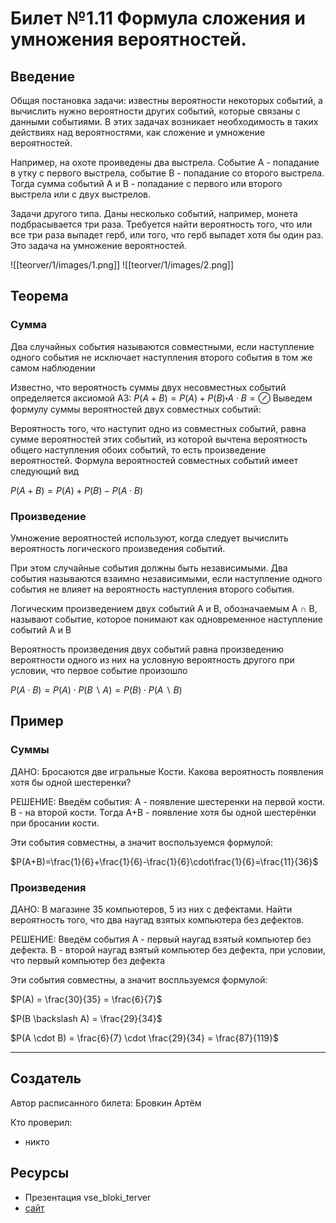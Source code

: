 # Билет №1.11 Формула сложения и умножения вероятностей.

## Введение

Общая постановка задачи: известны вероятности некоторых событий, а вычислить нужно вероятности других событий, которые связаны с данными событиями. В этих задачах возникает необходимость в таких действиях над вероятностями, как сложение и умножение вероятностей.

Например, на охоте проиведены два выстрела. Событие A - попадание в утку с первого выстрела, событие B - попадание со второго выстрела. Тогда сумма событий A и B - попадание с первого или второго выстрела или с двух выстрелов.

Задачи другого типа. Даны несколько событий, например, монета подбрасывается три раза. Требуется найти вероятность того, что или все три раза выпадет герб, или того, что герб выпадет хотя бы один раз. Это задача на умножение вероятностей.


![[teorver/1/images/1.png]]
![[teorver/1/images/2.png]]

## Теорема



### Сумма

Два случайных события называются совместными, если наступление одного события не исключает наступления второго события в том же самом наблюдении

Известно, что вероятность суммы двух несовместных событий определяется аксиомой АЗ: $P(A+B) = P(A)+P(B)\centerdot  A \cdot B = \oslash$ Выведем формулу суммы вероятностей двух совместных событий:

Вероятность того, что наступит одно из совместных событий, равна сумме вероятностей этих событий, из которой вычтена вероятность общего наступления обоих событий, то есть произведение вероятностей. Формула вероятностей совместных событий имеет следующий вид

$P (A + B) = P(A) + P(B) - P(A \cdot B)$

### Произведение

Умножение вероятностей используют, когда следует вычислить вероятность логического произведения событий.

При этом случайные события должны быть независимыми. Два события называются взаимно независимыми, если наступление одного события не влияет на вероятность наступления второго события.

Логическим произведением двух событий А и В, обозначаемым А ∩ В, называют событие, которое понимают как одновременное наступление событий А и В

Вероятность произведения двух событий равна произведению вероятности одного из них на условную вероятность другого при условии, что первое событие произошло

$P(A \cdot B)=P(A) \cdot P(B \backslash A)=P(B) \cdot P(A \backslash B)$

## Пример

### Суммы

ДАНО: Бросаются две игральные Кости. Какова вероятность появления хотя бы одной шестеренки?

РЕШЕНИЕ: Введём события: 
А - появление шестеренки на первой кости. B - на второй кости. Тогда A+B - появление хотя бы одной шестерёнки при бросании кости. 

Эти события совместны, а значит воспользуемся формулой:

$P(A+B)=\frac{1}{6}+\frac{1}{6}-\frac{1}{6}\cdot\frac{1}{6}=\frac{11}{36}$

### Произведения

ДАНО: В магазине 35 компьютеров, 5 из них с дефектами. Найти вероятность того, что два наугад взятых компьютера без дефектов.

РЕШЕНИЕ: Введём события A - первый наугад взятый компьютер без дефекта. B - второй наугад взятый компьютер без дефекта, при условии, что первый компьютер без дефекта

Эти события совместны, а значит воспльзуемся формулой:

$P(A) = \frac{30}{35} = \frac{6}{7}$

$P(B \backslash A) = \frac{29}{34}$

$P(A \cdot B) = \frac{6}{7} \cdot \frac{29}{34} = \frac{87}{119}$

---
## Создатель

Автор расписанного билета: Бровкин Артём

Кто проверил:
- никто

## Ресурсы
- Презентация vse_bloki_terver
- [сайт](https://function-x.ru/probabilities2.html) 
